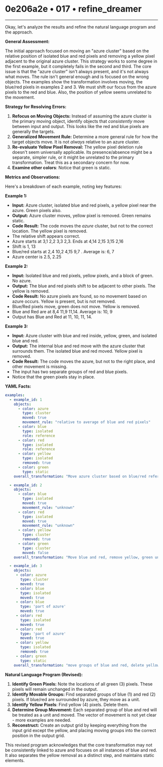 # 0e206a2e • 017 • refine_dreamer

---
Okay, let's analyze the results and refine the natural language program and the approach.

**General Assessment:**

The initial approach focused on moving an "azure cluster" based on the relative position of isolated blue and red pixels and removing a yellow pixel adjacent to the original azure cluster. This strategy works to some degree in the first example, but it completely fails in the second and third. The core issue is that the "azure cluster" isn't always present, and it's not always what moves. The rule isn't general enough and is focused on the wrong objects. The examples show the transformation involves moving, the blue/red pixels in examples 2 and 3. We must shift our focus from the azure pixels to the red and blue. Also, the position of yellow seems unrelated to the movement.

**Strategy for Resolving Errors:**

1.  **Refocus on Moving Objects:** Instead of assuming the azure cluster is the primary moving object, identify objects that *consistently* move between input and output. This looks like the red and blue pixels are generally the targets.
2.  **Generalized Movement Rule:** Determine a more general rule for how the target objects move. It is not *always* relative to an azure cluster.
3.  **Re-evaluate Yellow Pixel Removal:** The yellow pixel deletion rule doesn't seem universally applicable. Its presence/absence might be a separate, simpler rule, or it might be unrelated to the primary transformation. Treat this as a secondary concern for now.
4. **Examine other colors**: Notice that green is static.

**Metrics and Observations:**

Here's a breakdown of each example, noting key features:

**Example 1:**

*   **Input:** Azure cluster, isolated blue and red pixels, a yellow pixel near the azure. Green pixels also.
*   **Output:** Azure cluster moves, yellow pixel is removed. Green remains static.
*   **Code Result:** The code moves the *azure* cluster, but not to the correct location. The yellow pixel is removed.
*  The relative shift appears correct.
* Azure starts at 3,1  2,2  3,3 2,3. Ends at 4,14  2,15  3,15 2,16
*  Shift is 1, 13
*  Blue/red starts at 2,4 10,2 4,15 9,7 .  Average is: 6, 7
*  Azure center is 2.5, 2.25

**Example 2:**

*   **Input:** Isolated blue and red pixels, yellow pixels, and a block of green. No azure.
*   **Output:** The blue and red pixels shift to be adjacent to other pixels. The yellow is removed.
*   **Code Result:** No azure pixels are found, so no movement based on azure occurs. Yellow is present, but is not removed.
*  Blue/Red pixels move, green does not move. Yellow is removed.
* Blue and Red are at 8,4 11,9 11,14. Average is: 10, 9
* Output has Blue and Red at 11, 10, 11, 14.

**Example 3:**

*   **Input:** Azure cluster with blue and red inside, yellow, green, and isolated blue and red.
*   **Output:** The internal blue and red move with the azure cluster that surrounds them.  The isolated blue and red moved. Yellow pixel is removed.
*   **Code Result:** The code moves the azure, but not to the right place, and other movement is missing.
* The input has two separate groups of red and blue pixels.
* Notice that the green pixels stay in place.

**YAML Facts:**

```yaml
examples:
  - example_id: 1
    objects:
      - color: azure
        type: cluster
        moved: true
        movement_rule: "relative to average of blue and red pixels"
      - color: blue
        type: isolated
        role: reference
      - color: red
        type: isolated
        role: reference
      - color: yellow
        type: isolated
        removed: true
      - color: green
        type: static
    overall_transformation: "Move azure cluster based on blue/red reference, remove yellow."

  - example_id: 2
    objects:
      - color: blue
        type: isolated
        moved: true
        movement_rule: "unknown"
      - color: red
        type: isolated
        moved: true
        movement_rule: "unknown"
      - color: yellow
        type: cluster
        removed: true
      - color: green
        type: cluster
        moved: false
    overall_transformation: "Move blue and red, remove yellow, green unchanged."

  - example_id: 3
    objects:
     - color: azure
       type: cluster
       moved: true
     - color: blue
       type: isolated
       moved: true
     - color: blue
       type: 'part of azure'
       moved: true
     - color: red
       type: isolated
       moved: true
     - color: red
       type: 'part of azure'
       moved: true
     - color: yellow
       type: isolated
       removed: true
     - color: green
       type: static
    overall_transformation: "move groups of blue and red, delete yellow, green is static"
```

**Natural Language Program (Revised):**

1.  **Identify Green Pixels:** Note the locations of all green (3) pixels. These pixels will remain unchanged in the output.
2.  **Identify Movable Groups:** Find separated groups of blue (1) and red (2) pixels.  If blue/red are surrounded by azure, they move as a unit.
3. **Identify Yellow Pixels**: Find yellow (4) pixels. Delete them.
4. **Determine Group Movement:** Each separated group of blue and red will be treated as a unit and moved. The vector of movement is not yet clear - more examples are needed.
5.  **Reconstruct:** Create an output grid by keeping everything from the input grid except the yellow, and placing moving groups into the correct position in the output grid.

This revised program acknowledges that the core transformation may not be consistently linked to azure and focuses on all instances of blue and red. It also separates the yellow removal as a distinct step, and maintains static elements.


